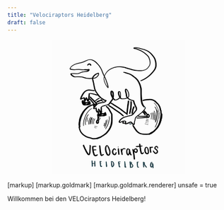 ```yaml
---
title: "Velociraptors Heidelberg"
draft: false
---
```


<p align="center">
  <img src="/images/velociraptors-logo.jpg" alt="VELOciraptors Logo" width="300">
</p>

[markup]
  [markup.goldmark]
    [markup.goldmark.renderer]
      unsafe = true


Willkommen bei den VELOciraptors Heidelberg!
